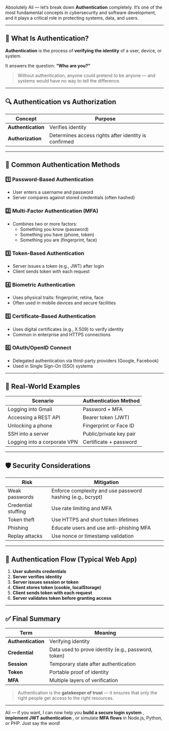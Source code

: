 Absolutely Ali — let’s break down **Authentication** completely. It’s one of the most fundamental concepts in cybersecurity and software development, and it plays a critical role in protecting systems, data, and users.

---

## 🧠 What Is Authentication?

**Authentication** is the process of **verifying the identity** of a user, device, or system.

It answers the question: **“Who are you?”**

> Without authentication, anyone could pretend to be anyone — and systems would have no way to tell the difference.

---

## 🔍 Authentication vs Authorization

| Concept                  | Purpose                                              |
| ------------------------ | ---------------------------------------------------- |
| **Authentication** | Verifies identity                                    |
| **Authorization**  | Determines access rights after identity is confirmed |

---

## 🔐 Common Authentication Methods

### 1️⃣ **Password-Based Authentication**

* User enters a username and password
* Server compares against stored credentials (often hashed)

### 2️⃣ **Multi-Factor Authentication (MFA)**

* Combines two or more factors:
  * Something you know (password)
  * Something you have (phone, token)
  * Something you are (fingerprint, face)

### 3️⃣ **Token-Based Authentication**

* Server issues a token (e.g., JWT) after login
* Client sends token with each request

### 4️⃣ **Biometric Authentication**

* Uses physical traits: fingerprint, retina, face
* Often used in mobile devices and secure facilities

### 5️⃣ **Certificate-Based Authentication**

* Uses digital certificates (e.g., X.509) to verify identity
* Common in enterprise and HTTPS connections

### 6️⃣ **OAuth/OpenID Connect**

* Delegated authentication via third-party providers (Google, Facebook)
* Used in Single Sign-On (SSO) systems

---

## 🧪 Real-World Examples

| Scenario                     | Authentication Method   |
| ---------------------------- | ----------------------- |
| Logging into Gmail           | Password + MFA          |
| Accessing a REST API         | Bearer token (JWT)      |
| Unlocking a phone            | Fingerprint or Face ID  |
| SSH into a server            | Public/private key pair |
| Logging into a corporate VPN | Certificate + password  |

---

## 🛡 Security Considerations

| Risk                | Mitigation                                                 |
| ------------------- | ---------------------------------------------------------- |
| Weak passwords      | Enforce complexity and use password hashing (e.g., bcrypt) |
| Credential stuffing | Use rate limiting and MFA                                  |
| Token theft         | Use HTTPS and short token lifetimes                        |
| Phishing            | Educate users and use anti-phishing MFA                    |
| Replay attacks      | Use nonce or timestamp validation                          |

---

## 🧠 Authentication Flow (Typical Web App)

1. **User submits credentials**
2. **Server verifies identity**
3. **Server issues session or token**
4. **Client stores token (cookie, localStorage)**
5. **Client sends token with each request**
6. **Server validates token before granting access**

---

## ✅ Final Summary

| Term                     | Meaning                                             |
| ------------------------ | --------------------------------------------------- |
| **Authentication** | Verifying identity                                  |
| **Credential**     | Data used to prove identity (e.g., password, token) |
| **Session**        | Temporary state after authentication                |
| **Token**          | Portable proof of identity                          |
| **MFA**            | Multiple layers of verification                     |

> Authentication is the **gatekeeper of trust** — it ensures that only the right people get access to the right resources.

---

Ali — if you want, I can now help you  **build a secure login system** ,  **implement JWT authentication** , or simulate **MFA flows** in Node.js, Python, or PHP. Just say the word!
